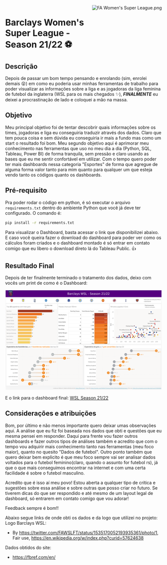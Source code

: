 <a href="https://en.wikipedia.org/wiki/File:FA_Women%27s_Super_League.png#/media/File:FA_Women's_Super_League.png">
    <img src="https://upload.wikimedia.org/wikipedia/en/4/4f/FA_Women%27s_Super_League.png" alt="FA Women's Super League.png" align="right" height="150" />
</a>

Barclays Women's Super League - Season 21/22 :soccer:
===

Descrição
---
Depois de passar um bom tempo pensando e enrolando (sim, enrolei demais :stuck_out_tongue_closed_eyes:) em como eu poderia usar minhas ferramentas de trabalho para poder visualizar as informações sobre a liga e as jogadoras da liga feminina de futebol da inglaterra (WSL para os mais chegados :sparkles:), ***FINALMENTE*** eu deixei a procrastinação de lado e coloquei a mão na massa.


Objetivo
---
Meu principal objetivo foi de tentar descobrir quais informações sobre os times, jogadoras e liga eu conseguiria traduzir através dos dados. Claro que tem pouca coisa e sem dúvida eu conseguiria ir mais a fundo mas como um start o resultado foi bom.
Meu segundo objetivo aqui é aprimorar meu conhecimento nas ferramentas que uso no meu dia a dia (Python, SQL, Tableau, Power BI) de forma tranquila, sem pressão e claro usando as bases que eu me sentir confortável em utilizar.
Com o tempo quero poder ter mais dashboards nessa categoria "Esportes" de forma que agregue de alguma forma valor tanto para mim quanto para qualquer um que esteja vendo tanto os códigos quanto os dashboards.

Pré-requisito
---
Pra poder rodar o código em python, é só executar o arquivo `requirements.txt` dentro do ambiente Python que você já deve ter configurado. O comando é:

```sh
pip install -r requirements.txt
```

Para visualizar o Dashboard, basta acessar o link que disponibilizei abaixo. E caso você queira fazer o download do dashboard para poder ver como os cálculos foram criados e o dashboard montado é só entrar em contato comigo que eu libero o download direto lá do Tableau Public. :thumbsup:

Resultado Final
---
Depois de ter finalmente terminado o tratamento dos dados, deixo com vocês um print de como é o Dashboard:

![Barclays dashboard](wsl_dashboard.png)

E o link para o dashboard final: [WSL Season 21/22](https://public.tableau.com/views/wsl_21-22/Dashboard1?:language=pt-BR&:display_count=n&:origin=viz_share_link)


Considerações e atribuições
---

Bom, por último e não menos importante quero deixar umas observações aqui.
A análise que eu fiz foi baseada nos dados que obti e questões que eu mesma pensei em responder. Daqui para frente vou fazer outros dashboards e fazer outros tipos de análises também e acredito que com o tempo vou adquirir mais conhecimento tanto nas ferramentas (meu foco maior), quanto no quesito "Dados de futebol".
Outro ponto também que quero deixar bem explicito é que meu foco sempre vai ser analisar dados voltados para o futebol feminino(claro, quando o assunto for futebol rs), já que o que mais conseguimos encontrar na internet e com uma certa facilidade é sobre o futebol masculino. 

Acredito que é isso aí meu povo!
Estou aberta a qualquer tipo de crítica e sugestões sobre essa análise e sobre outras que posso criar no futuro. Se tiverem dicas do que ser respondido e até mesmo de um layout legal de dashboard, só entrarem em contato comigo que vou adorar!

Feedback sempre é bom!!

Abaixo segue links de onde obti os dados e da logo que utilizei no projeto:
Logo Barclays WSL: 
- By https://twitter.com/FAWSLFT/status/1535170052193935361/photo/1, Fair use, https://en.wikipedia.org/w/index.php?curid=57624638

Dados obtidos do site: 
- https://fbref.com/en/
